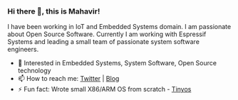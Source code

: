 <!--
**mahavirj/mahavirj** is a ✨ _special_ ✨ repository because its `README.md` (this file) appears on your GitHub profile.

Here are some ideas to get you started:

- 🔭 I’m currently working on ...
- 🌱 I’m currently learning ...
- 👯 I’m looking to collaborate on ...
- 🤔 I’m looking for help with ...
- 💬 Ask me about ...
- 📫 How to reach me: ...
- 😄 Pronouns: ...
- ⚡ Fun fact: ...
-->

### Hi there 👋, this is Mahavir!

I have been working in IoT and Embedded Systems domain. I am passionate about Open Source Software. Currently I am working with Espressif Systems and leading a small team of passionate system software engineers.

- 🔭 Interested in Embedded Systems, System Software, Open Source technology
- 📫 How to reach me: [Twitter](https://twitter.com/mahavirjain) | [Blog](https://medium.com/@mahavirj)
- ⚡ Fun fact: Wrote small X86/ARM OS from scratch - [Tinyos](https://github.com/mahavirj/tinyos)
